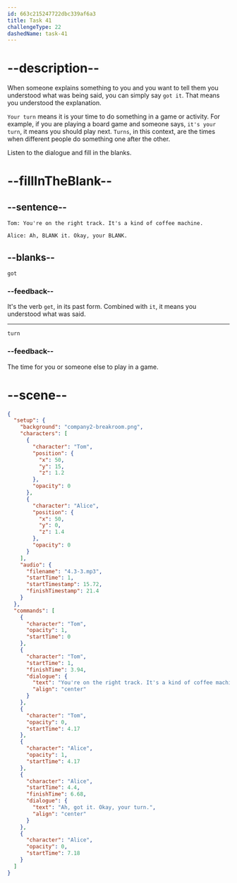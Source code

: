 ```yaml
---
id: 663c215247722dbc339af6a3
title: Task 41
challengeType: 22
dashedName: task-41
---
```


<!-- (Audio) Tom: You're on the right track. It's a kind of coffee machine. Alice: Ah, got it. Okay, your turn. -->

# --description--

When someone explains something to you and you want to tell them you understood what was being said, you can simply say `got it`. That means you understood the explanation.

`Your turn` means it is your time to do something in a game or activity. For example, if you are playing a board game and someone says, `it's your turn`, it means you should play next. `Turns`, in this context, are the times when different people do something one after the other.

Listen to the dialogue and fill in the blanks.

# --fillInTheBlank--

## --sentence--

`Tom: You're on the right track. It's a kind of coffee machine.`

`Alice: Ah, BLANK it. Okay, your BLANK.`

## --blanks--

`got`

### --feedback--

It's the verb `get`, in its past form. Combined with `it`, it means you understood what was said.

---

`turn`

### --feedback--

The time for you or someone else to play in a game.

# --scene--

```json
{
  "setup": {
    "background": "company2-breakroom.png",
    "characters": [
      {
        "character": "Tom",
        "position": {
          "x": 50,
          "y": 15,
          "z": 1.2
        },
        "opacity": 0
      },
      {
        "character": "Alice",
        "position": {
          "x": 50,
          "y": 0,
          "z": 1.4
        },
        "opacity": 0
      }
    ],
    "audio": {
      "filename": "4.3-3.mp3",
      "startTime": 1,
      "startTimestamp": 15.72,
      "finishTimestamp": 21.4
    }
  },
  "commands": [
    {
      "character": "Tom",
      "opacity": 1,
      "startTime": 0
    },
    {
      "character": "Tom",
      "startTime": 1,
      "finishTime": 3.94,
      "dialogue": {
        "text": "You're on the right track. It's a kind of coffee machine.",
        "align": "center"
      }
    },
    {
      "character": "Tom",
      "opacity": 0,
      "startTime": 4.17
    },
    {
      "character": "Alice",
      "opacity": 1,
      "startTime": 4.17
    },
    {
      "character": "Alice",
      "startTime": 4.4,
      "finishTime": 6.68,
      "dialogue": {
        "text": "Ah, got it. Okay, your turn.",
        "align": "center"
      }
    },
    {
      "character": "Alice",
      "opacity": 0,
      "startTime": 7.18
    }
  ]
}
```
